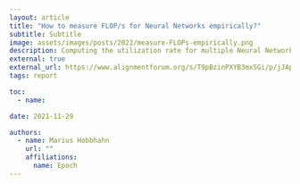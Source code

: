 ```yaml
---
layout: article
title: "How to measure FLOP/s for Neural Networks empirically?"
subtitle: Subtitle
image: assets/images/posts/2022/measure-FLOPs-empirically.png
description: Computing the utilization rate for multiple Neural Network architectures. 
external: true
external_url: https://www.alignmentforum.org/s/T9pBzinPXYB3mxSGi/p/jJApGWG95495pYM7C
tags: report

toc:
  - name: 

date: 2021-11-29

authors:
  - name: Marius Hobbhahn
    url: ""
    affiliations:
      name: Epoch
---
```


